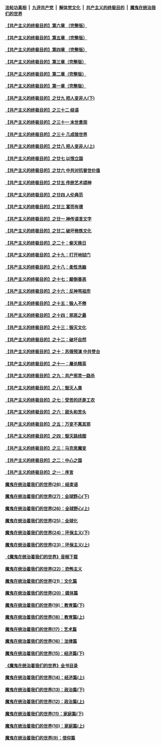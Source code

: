 ####  [法轮功真相](../../../../basic/blob/master/README.md?t=06081731) &nbsp;|&nbsp; [九评共产党](../../../../9ping.md/blob/master/README.md?t=06081731) &nbsp;|&nbsp; [解体党文化](../../../../jtdwh.md/blob/master/README.md?t=06081731)  &nbsp;|&nbsp; [共产主义的终极目的](../../../../gczydzjmd.md/blob/master/README.md?t=06081731) &nbsp;|&nbsp; [魔鬼在统治我们的世界](../../../../mgztzwmdsj.md/blob/master/README.md?t=06081731) 

#### [【共产主义的终极目的】第六章 （完整版）](../pages/nsc422/n11428913.md?t=06081731) 

#### [【共产主义的终极目的】第五章 （完整版）](../pages/nsc422/n11428912.md?t=06081731) 

#### [【共产主义的终极目的】第四章 （完整版）](../pages/nsc422/n11428907.md?t=06081731) 

#### [【共产主义的终极目的】第三章（完整版）](../pages/nsc422/n11428848.md?t=06081731) 

#### [【共产主义的终极目的】第二章（完整版）](../pages/nsc422/n11428831.md?t=06081731) 

#### [【共产主义的终极目的】第一章（完整版）](../pages/nsc422/n11417651.md?t=06081731) 

#### [【共产主义的终极目的】之廿九 把人变非人(下)](../pages/nsc422/n11344140.md?t=06081731) 

#### [【共产主义的终极目的】之三十二 结语](../pages/nsc422/n11360535.md?t=06081731) 

#### [【共产主义的终极目的】之三十一 末世景观](../pages/nsc422/n11351129.md?t=06081731) 

#### [【共产主义的终极目的】之三十 几成狼世界](../pages/nsc422/n11348280.md?t=06081731) 

#### [【共产主义的终极目的】之廿八 把人变非人(上)](../pages/nsc422/n11340492.md?t=06081731) 

#### [【共产主义的终极目的】之廿七 以恨立国](../pages/nsc422/n11336944.md?t=06081731) 

#### [【共产主义的终极目的】之廿六 中共对抗普世价值](../pages/nsc422/n11324785.md?t=06081731) 

#### [【共产主义的终极目的】之廿五 传统艺术颂神](../pages/nsc422/n11296396.md?t=06081731) 

#### [【共产主义的终极目的】之廿四 人伦典范](../pages/nsc422/n11296397.md?t=06081731) 

#### [【共产主义的终极目的】之廿三 富而有德](../pages/nsc422/n11283598.md?t=06081731) 

#### [【共产主义的终极目的】之廿一 神传语言文字](../pages/nsc422/n11263265.md?t=06081731) 

#### [【共产主义的终极目的】之廿二 破坏修炼文化](../pages/nsc422/n11245728.md?t=06081731) 

#### [【共产主义的终极目的】之二十：偷天换日](../pages/nsc422/n11238846.md?t=06081731) 

#### [【共产主义的终极目的】之十九：打开地狱门](../pages/nsc422/n11206376.md?t=06081731) 

#### [【共产主义的终极目的】之十八：柔性洗脑](../pages/nsc422/n11199994.md?t=06081731) 

#### [【共产主义的终极目的】之十七：颠倒善恶](../pages/nsc422/n11179782.md?t=06081731) 

#### [【共产主义的终极目的】之十六：反神骂祖宗](../pages/nsc422/n11166798.md?t=06081731) 

#### [【共产主义的终极目的】之十五：毁人不倦](../pages/nsc422/n11166792.md?t=06081731) 

#### [【共产主义的终极目的】之十四：邪恶之最](../pages/nsc422/n11150249.md?t=06081731) 

#### [【共产主义的终极目的】之十三：毁灭文化](../pages/nsc422/n11135227.md?t=06081731) 

#### [【共产主义的终极目的】之十二：破坏自然](../pages/nsc422/n11135214.md?t=06081731) 

#### [【共产主义的终极目的】之十：苏俄预演 中共登台](../pages/nsc422/n11118424.md?t=06081731) 

#### [【共产主义的终极目的】之十一：屠杀精英](../pages/nsc422/n11118442.md?t=06081731) 

#### [【共产主义的终极目的】之九：共产邪灵一路杀](../pages/nsc422/n11114139.md?t=06081731) 

#### [【共产主义的终极目的】之八：毁灭人类](../pages/nsc422/n11108503.md?t=06081731) 

#### [【共产主义的终极目的】之七：受苦的还是工农](../pages/nsc422/n11101809.md?t=06081731) 

#### [【共产主义的终极目的】之六：甜头和苦头](../pages/nsc422/n11096971.md?t=06081731) 

#### [【共产主义的终极目的】之五：万变不离其邪](../pages/nsc422/n11091285.md?t=06081731) 

#### [【共产主义的终极目的】之四：毁灭路线图](../pages/nsc422/n11086284.md?t=06081731) 

#### [【共产主义的终极目的】之三：马克思魔变](../pages/nsc422/n11061941.md?t=06081731) 

#### [【共产主义的终极目的】之二：中心之国](../pages/nsc422/n11047728.md?t=06081731) 

#### [【共产主义的终极目的】之一：序言](../pages/nsc422/n11086077.md?t=06081731) 

#### [魔鬼在统治着我们的世界(28)：结束语](../pages/nsc422/n10936246.md?t=06081731) 

#### [魔鬼在统治着我们的世界(27)：全球野心(下)](../pages/nsc422/n10928319.md?t=06081731) 

#### [魔鬼在统治着我们的世界(26)：全球野心(上)](../pages/nsc422/n10900318.md?t=06081731) 

#### [魔鬼在统治着我们的世界(25)：全球化](../pages/nsc422/n10788205.md?t=06081731) 

#### [魔鬼在统治着我们的世界(24)：环保主义(下)](../pages/nsc422/n10695307.md?t=06081731) 

#### [魔鬼在统治着我们的世界(23)：环保主义(上)](../pages/nsc422/n10688613.md?t=06081731) 

#### [《魔鬼在统治着我们的世界》音频下载](../pages/nsc422/n10635553.md?t=06081731) 

#### [魔鬼在统治着我们的世界(22)：恐怖主义](../pages/nsc422/n10614727.md?t=06081731) 

#### [魔鬼在统治着我们的世界(21)：文化篇](../pages/nsc422/n10597706.md?t=06081731) 

#### [魔鬼在统治着我们的世界(20)：媒体篇](../pages/nsc422/n10586579.md?t=06081731) 

#### [魔鬼在统治着我们的世界(19)：教育篇(下)](../pages/nsc422/n10564808.md?t=06081731) 

#### [魔鬼在统治着我们的世界(18)：教育篇(上)](../pages/nsc422/n10526970.md?t=06081731) 

#### [魔鬼在统治着我们的世界(17)：艺术篇](../pages/nsc422/n10499093.md?t=06081731) 

#### [魔鬼在统治着我们的世界(16)：法律篇](../pages/nsc422/n10485969.md?t=06081731) 

#### [魔鬼在统治着我们的世界(15)：经济篇(下)](../pages/nsc422/n10469975.md?t=06081731) 

#### [《魔鬼在统治着我们的世界》全书目录](../pages/nsc422/n10464261.md?t=06081731) 

#### [魔鬼在统治着我们的世界(14)：经济篇(上)](../pages/nsc422/n10457370.md?t=06081731) 

#### [魔鬼在统治着我们的世界(13)：政治篇(下)](../pages/nsc422/n10448270.md?t=06081731) 

#### [魔鬼在统治着我们的世界(12)：政治篇(上)](../pages/nsc422/n10444576.md?t=06081731) 

#### [魔鬼在统治着我们的世界(11)：家庭篇(下)](../pages/nsc422/n10440961.md?t=06081731) 

#### [魔鬼在统治着我们的世界(10)：家庭篇(上)](../pages/nsc422/n10435448.md?t=06081731) 

#### [魔鬼在统治着我们的世界(9)：信仰篇](../pages/nsc422/n10432159.md?t=06081731) 

